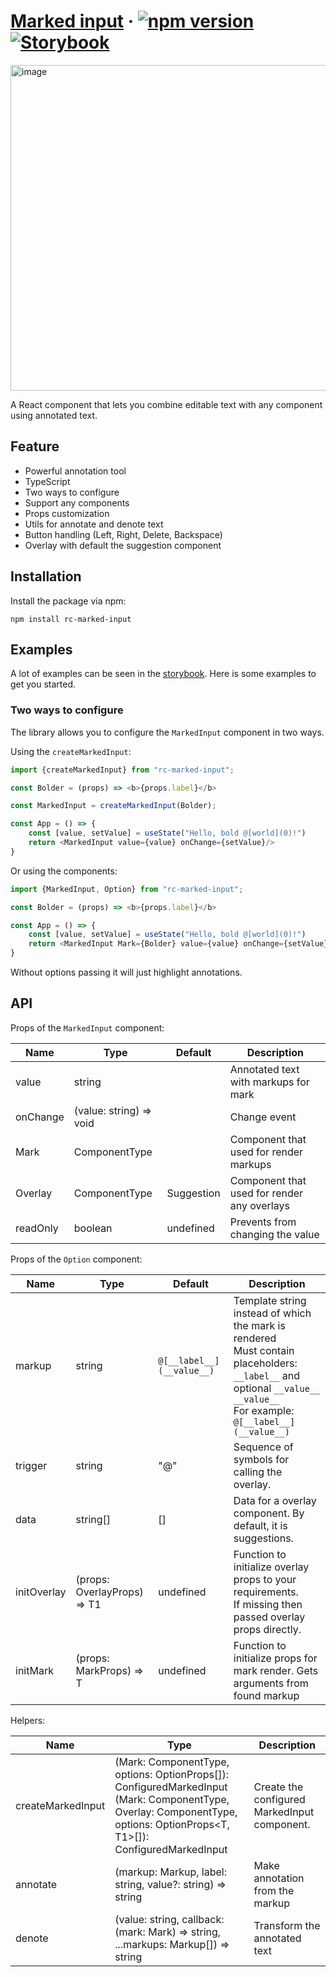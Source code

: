 # [Marked input](https://marked-input.vercel.app) &middot; [![npm version](https://img.shields.io/npm/v/rc-marked-input.svg?style=flat)](https://www.npmjs.com/package/rc-marked-input) [![Storybook](https://gw.alipayobjects.com/mdn/ob_info/afts/img/A*CQXNTZfK1vwAAAAAAAAAAABjAQAAAQ/original)](https://marked-input.vercel.app)

<img width="521" alt="image" src="https://user-images.githubusercontent.com/37639183/182974441-49e4b247-449a-47ba-a090-2cb3aab7ce44.png">

A React component that lets you combine editable text with any component using annotated text.

## Feature

* Powerful annotation tool
* TypeScript
* Two ways to configure
* Support any components
* Props customization
* Utils for annotate and denote text
* Button handling (Left, Right, Delete, Backspace)
* Overlay with default the suggestion component

## Installation

Install the package via npm:

```
npm install rc-marked-input
```

## Examples

A lot of examples can be seen in the [storybook](https://marked-input.vercel.app). Here is some examples to get you started.

### Two ways to configure

The library allows you to configure the `MarkedInput` component in two ways. 

Using the `createMarkedInput`:

```javascript
import {createMarkedInput} from "rc-marked-input";

const Bolder = (props) => <b>{props.label}</b>

const MarkedInput = createMarkedInput(Bolder);

const App = () => {
    const [value, setValue] = useState("Hello, bold @[world](0)!")
    return <MarkedInput value={value} onChange={setValue}/>
}
```

Or using the components:

```javascript
import {MarkedInput, Option} from "rc-marked-input";

const Bolder = (props) => <b>{props.label}</b>

const App = () => {
    const [value, setValue] = useState("Hello, bold @[world](0)!")
    return <MarkedInput Mark={Bolder} value={value} onChange={setValue}/>
}
```

Without options passing it will just highlight annotations.  

## API

Props of the `MarkedInput` component:

| Name     | Type                    | Default    | Description                                 |
|----------|-------------------------|------------|---------------------------------------------|
| value    | string                  |            | Annotated text with markups for mark        |
| onChange | (value: string) => void |            | Change event                                |
| Mark     | ComponentType<T>        |            | Component that used for render markups      |
| Overlay  | ComponentType<T1>       | Suggestion | Component that used for render any overlays |
| readOnly | boolean                 | undefined  | Prevents from changing the value            |

Props of the `Option` component:

| Name        | Type                        | Default                   | Description                                                                                                                |
|-------------|-----------------------------|---------------------------|----------------------------------------------------------------------------------------------------------------------------|
| markup      | string                      | `@[__label__](__value__)` | Template string instead of which the mark is rendered<br/>Must contain placeholders: `__label__` and optional `__value__` `__value__`<br/> For example: `@[__label__](__value__)` |
| trigger     | string                      | "@"                       | Sequence of symbols for calling the overlay.                                                                               |
| data        | string[]                    | []                        | Data for a overlay component. By default, it is suggestions.                                                               |
| initOverlay | (props: OverlayProps) => T1 | undefined                 | Function to initialize overlay props to your requirements.<br/> If missing then passed overlay props directly.             |
| initMark    | (props: MarkProps) => T     | undefined                 | Function to initialize props for mark render. Gets arguments from found markup                                             |

Helpers:

| Name              | Type                                                                                                                                                                                              | Description                                  |
|-------------------|---------------------------------------------------------------------------------------------------------------------------------------------------------------------------------------------------|----------------------------------------------|
| createMarkedInput | (Mark: ComponentType<T>, options: OptionProps<T>[]): ConfiguredMarkedInput<T> <br/> (Mark: ComponentType<T>, Overlay: ComponentType<T1>, options: OptionProps<T, T1>[]): ConfiguredMarkedInput<T> | Create the configured MarkedInput component. |
| annotate          | (markup: Markup, label: string, value?: string) => string                                                                                                                                         | Make annotation from the markup              |
| denote            | (value: string, callback: (mark: Mark) => string, ...markups: Markup[]) => string                                                                                                                 | Transform the annotated text                 |
